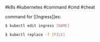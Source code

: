 #k8s #kubernetes #command #cmd #cheat 

command for [[Ingress]]es:

```sh
$ kubectl edit ingress [NAME]
```

```sh
$ kubectl replace -f [FILE]
```
